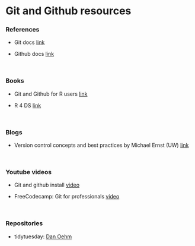 <h1> Git and Github resources </h1>

<h3> References </h3>

 - Git docs [link](https://git-scm.com/doc)
 
 - Github docs [link](https://docs.github.com/en)
 
 
<br>

<h3> Books </h3>

 - Git and Github for R users [link](https://happygitwithr.com/)
 
 - R 4 DS [link](https://r4ds.had.co.nz/index.html)

 <br>
 
 
<h3> Blogs </h3>

 - Version control concepts and best practices by Michael Ernst (UW) [link](https://homes.cs.washington.edu/~mernst/advice/version-control.html)
<br>

<h3> Youtube videos </h3>

 - Git and github install [video](https://www.youtube.com/watch?v=gvvvdearAPE&list=PLy4OcwImJzBKzWWb9K_WB3QzaxoiGmxyo)
 
 - FreeCodecamp: Git for professionals [video](https://www.youtube.com/watch?v=Uszj_k0DGsg)
 
 
<br>

<h3> Repositories </h3>

- tidytuesday: [Dan Oehm](https://github.com/doehm/tidytues)
